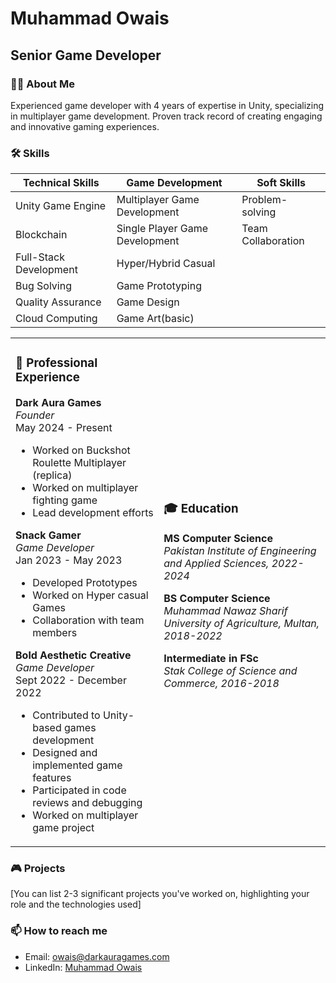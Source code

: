 # Muhammad Owais
## Senior Game Developer
### 👨‍💻 About Me
Experienced game developer with 4 years of expertise in Unity, specializing in multiplayer game development. Proven track record of creating engaging and innovative gaming experiences.
### 🛠️ Skills
| Technical Skills | Game Development | Soft Skills |
|------------------|-------------------|-------------|
| Unity Game Engine| Multiplayer Game Development | Problem-solving |
| Blockchain   | Single Player Game Development | Team Collaboration |
| Full-Stack Development | Hyper/Hybrid Casual| |
| Bug Solving | Game Prototyping| |
| Quality Assurance | Game Design| |
| Cloud Computing | Game Art(basic)| |
<table>
<tr>
<td>

### 💼 Professional Experience
**Dark Aura Games**  
*Founder*  
May 2024 - Present
- Worked on Buckshot Roulette Multiplayer (replica)
- Worked on multiplayer fighting game
- Lead development efforts

**Snack Gamer**  
*Game Developer*  
Jan 2023 - May 2023
- Developed Prototypes
- Worked on Hyper casual Games
- Collaboration with team members

**Bold Aesthetic Creative**  
*Game Developer*  
Sept 2022 - December 2022
- Contributed to Unity-based games development
- Designed and implemented game features
- Participated in code reviews and debugging
- Worked on multiplayer game project
</td>
<td>

### 🎓 Education
**MS Computer Science**  
*Pakistan Institute of Engineering and Applied Sciences, 2022-2024*

**BS Computer Science**  
*Muhammad Nawaz Sharif University of Agriculture, Multan, 2018-2022*

**Intermediate in FSc**  
*Stak College of Science and Commerce, 2016-2018*
</td>
</tr>
</table>

### 🎮 Projects
[You can list 2-3 significant projects you've worked on, highlighting your role and the technologies used]

### 📫 How to reach me
- Email: owais@darkauragames.com
- LinkedIn: [Muhammad Owais](https://www.linkedin.com/in/muhammad-owais-6709112a2/)
